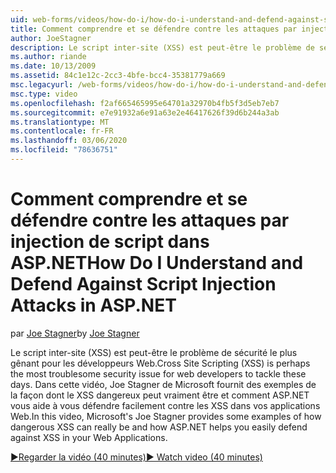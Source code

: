 ```yaml
---
uid: web-forms/videos/how-do-i/how-do-i-understand-and-defend-against-script-injection-attacks-in-aspnet
title: Comment comprendre et se défendre contre les attaques par injection de script dans ASP.NET | Microsoft Docs
author: JoeStagner
description: Le script inter-site (XSS) est peut-être le problème de sécurité le plus gênant pour les développeurs Web. Dans cette vidéo, Joe Stagner Pro de Microsoft...
ms.author: riande
ms.date: 10/13/2009
ms.assetid: 84c1e12c-2cc3-4bfe-bcc4-35381779a669
msc.legacyurl: /web-forms/videos/how-do-i/how-do-i-understand-and-defend-against-script-injection-attacks-in-aspnet
msc.type: video
ms.openlocfilehash: f2af665465995e64701a32970b4fb5f3d5eb7eb7
ms.sourcegitcommit: e7e91932a6e91a63e2e46417626f39d6b244a3ab
ms.translationtype: MT
ms.contentlocale: fr-FR
ms.lasthandoff: 03/06/2020
ms.locfileid: "78636751"
---
```

# <a name="how-do-i-understand-and-defend-against-script-injection-attacks-in-aspnet"></a><span data-ttu-id="d941f-104">Comment comprendre et se défendre contre les attaques par injection de script dans ASP.NET</span><span class="sxs-lookup"><span data-stu-id="d941f-104">How Do I Understand and Defend Against Script Injection Attacks in ASP.NET</span></span>

<span data-ttu-id="d941f-105">par [Joe Stagner](https://github.com/JoeStagner)</span><span class="sxs-lookup"><span data-stu-id="d941f-105">by [Joe Stagner](https://github.com/JoeStagner)</span></span>

<span data-ttu-id="d941f-106">Le script inter-site (XSS) est peut-être le problème de sécurité le plus gênant pour les développeurs Web.</span><span class="sxs-lookup"><span data-stu-id="d941f-106">Cross Site Scripting (XSS) is perhaps the most troublesome security issue for web developers to tackle these days.</span></span> <span data-ttu-id="d941f-107">Dans cette vidéo, Joe Stagner de Microsoft fournit des exemples de la façon dont le XSS dangereux peut vraiment être et comment ASP.NET vous aide à vous défendre facilement contre les XSS dans vos applications Web.</span><span class="sxs-lookup"><span data-stu-id="d941f-107">In this video, Microsoft's Joe Stagner provides some examples of how dangerous XSS can really be and how ASP.NET helps you easily defend against XSS in your Web Applications.</span></span>

[<span data-ttu-id="d941f-108">&#9654;Regarder la vidéo (40 minutes)</span><span class="sxs-lookup"><span data-stu-id="d941f-108">&#9654; Watch video (40 minutes)</span></span>](https://channel9.msdn.com/Blogs/ASP-NET-Site-Videos/how-do-i-understand-and-defend-against-script-injection-attacks-in-aspnet)

